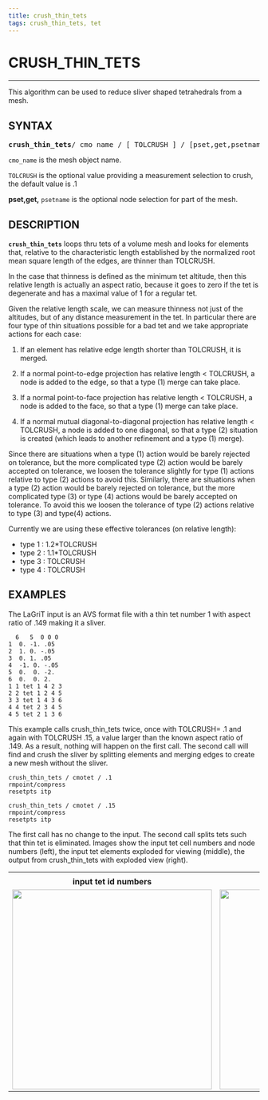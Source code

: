 ```yaml
---
title: crush_thin_tets
tags: crush_thin_tets, tet
---
```


# CRUSH_THIN_TETS

--------------------

This algorithm can be used to reduce sliver shaped tetrahedrals from a mesh.

## SYNTAX

<pre>
<b>crush_thin_tets</b>/ cmo_name / [ TOLCRUSH ] / [pset,get,psetname]
</pre>

`cmo_name` is the mesh object name.


`TOLCRUSH` is the optional value providing a measurement selection to crush, the default value is .1


**pset,get,** `psetname` is the optional node selection for part of the mesh.


## DESCRIPTION


**`crush_thin_tets`** loops thru tets of a volume mesh
and looks for elements that, relative to the characteristic
length established by the normalized root mean square length
of the edges, are thinner than TOLCRUSH. 

In the case that thinness is defined as the minimum tet altitude, then this relative length
is actually an aspect ratio, because it goes to zero if
the tet is degenerate and has a maximal value of 1 for a regular tet.  

Given the relative length scale, we can measure thinness
not just of the altitudes, but of any distance measurement in the tet.
In particular there are four type of thin situations
possible for a bad tet and we take appropriate actions for each case:

1) If an element has relative edge length shorter than TOLCRUSH, it is merged.

2) If a normal point-to-edge projection has relative length < TOLCRUSH,
    a node is added to the edge, so that a type (1) merge can take place.

3) If a normal point-to-face projection has relative length < TOLCRUSH,
     a node is added to the face, so that a type (1) merge can take place.

4) If a normal mutual diagonal-to-diagonal projection has relative length < TOLCRUSH, 
    a node is added to one diagonal, so that a type (2) situation is created
    (which leads to another refinement and a type (1) merge).

Since there are situations when a type (1) action would be barely
rejected on tolerance, but the more complicated type (2) action
would be barely accepted on tolerance, we loosen the tolerance
slightly for type (1) actions relative to type (2) actions to avoid this.
Similarly, there are situations when a type (2) action would be
barely rejected on tolerance, but the more complicated type (3)
or type (4) actions would be barely accepted on tolerance.
To avoid this we loosen the tolerance of type (2) actions relative
to type (3) and type(4) actions.

Currently we are using these effective tolerances (on relative length):
- type 1 : 1.2*TOLCRUSH
- type 2 : 1.1*TOLCRUSH
- type 3 : TOLCRUSH
- type 4 : TOLCRUSH


## EXAMPLES

The LaGriT input is an AVS format file with a thin tet number 1 with aspect ratio of .149 making it a sliver.
```
  6   5  0 0 0
1  0. -1. .05 
2  1. 0. -.05 
3  0. 1. .05 
4  -1. 0. -.05 
5  0.  0. -2.
6  0.  0. 2.
1 1 tet 1 4 2 3
2 2 tet 1 2 4 5
3 3 tet 1 4 3 6
4 4 tet 2 3 4 5
4 5 tet 2 1 3 6
```

This example calls crush_thin_tets twice, once with TOLCRUSH= .1 and again with TOLCRUSH .15, a value larger than the known aspect ratio of .149.
As a result, nothing will happen on the first call. The second call will find and crush the sliver by splitting elements and merging edges to create a new mesh without the sliver.
```
crush_thin_tets / cmotet / .1
rmpoint/compress
resetpts itp

crush_thin_tets / cmotet / .15
rmpoint/compress
resetpts itp
```

The first call has no change to the input. The second call splits tets such that thin tet is eliminated. Images show the input tet cell numbers and node numbers (left), the input tet elements exploded for viewing (middle), the output from crush_thin_tets with exploded view (right).

|  |  |   | 
| :---: | :---: | :---:  | 
|  |  |   | 
|  **input tet id numbers** |  **input tets exploded** |  **output tets exploded**  | 
| <img width="400" src="https://lanl.github.io/LaGriT/assets/images/crush_input.png"> | <img width="400" src="https://lanl.github.io/LaGriT/assets/images/crush_input_ex.png"> | <img width="400" src="https://lanl.github.io/LaGriT/assets/images/crush_output_ex.png">  | 
